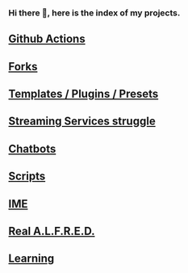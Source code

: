 ### Hi there 👋, here is the index of my projects.


## [Github Actions](github-actions.md)

## [Forks](forks.md)

## [Templates / Plugins / Presets](templates-plugins-presets.md)

## [Streaming Services struggle](streaming-services-struggle.md)

## [Chatbots](chatbots.md)

## [Scripts](stripts.md)

## [IME](ime.md)

## [Real A.L.F.R.E.D.](alfred.md)

## [Learning](learning.md) 
